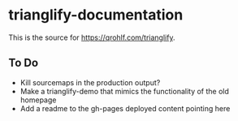 # trianglify-documentation

This is the source for https://qrohlf.com/trianglify. 

## To Do

- Kill sourcemaps in the production output?
- Make a trianglify-demo that mimics the functionality of the old homepage
- Add a readme to the gh-pages deployed content pointing here